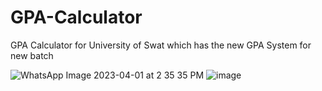 # GPA-Calculator
GPA Calculator for University of Swat which has the new GPA System for new batch

![WhatsApp Image 2023-04-01 at 2 35 35 PM](https://user-images.githubusercontent.com/81256221/229306181-6e918f88-e234-4645-9864-776bc7ce5f83.jpeg)
![image](https://user-images.githubusercontent.com/81256221/229366881-0679af1f-47c6-470a-8787-7c2698546ac4.png)
